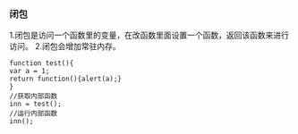 ### 闭包
1.闭包是访问一个函数里的变量，在改函数里面设置一个函数，返回该函数来进行访问。
2.闭包会增加常驻内存。

```
function test(){
var a = 1; 
return function(){alert(a);}
}
//获取内部函数
inn = test();
//运行内部函数
inn();
```
